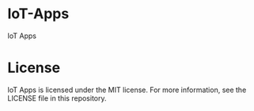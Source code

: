 # IoT-Apps
IoT Apps

# License
IoT Apps is licensed under the MIT license. For more information, see the LICENSE file in this repository.
